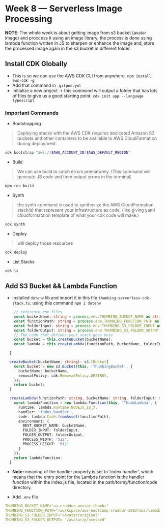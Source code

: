 # Week 8 — Serverless Image Processing

**NOTE**: The whole week is about getting image from s3 bucket (avatar image) and proccess it using an image library,
the process is done using lambda function written in JS to sharpen or enhance the image and,
store the processed image again in the s3 bucket in different folder.

## Install CDK Globally

- This is so we can use the AWS CDK CLI from anywhere.
`npm install aws-cdk -g`
- Add that command in `.gitpod.yml`
- Initialize a new project -> this command will output a folder that has lots of files to give us a good starting point.
`cdk init app --language typescript`

### Important Commands

- Bootstrapping
> Deploying stacks with the AWS CDK requires dedicated Amazon S3 buckets and other containers to be available to AWS CloudFormation during deployment. 
```sh
cdk bootstrap "aws://$AWS_ACCOUNT_ID/$AWS_DEFAULT_REGION"
```

- Build
> We can use build to catch errors prematurely.
(This command will generate JS code and then output errors in the terminal)
```sh
npm run build
```

- Synth
> the synth command is used to synthesize the AWS CloudFormation stack(s) that represent your infrastructure as code.
(like giving yaml cloudformataion template of what your cdk code will make.)
```sh
cdk synth
```

- Deploy
> will deploy those resources
```sh
cdk deploy
```

- List Stacks
```sh
cdk ls
```

## Add S3 Bucket && Lambda Function

- Installed `dotenv` lib and import it in this file `thumbing-serverless-cdk-stack.ts`. using this command
`npm i dotenv`
```typescript
    // reference env files
    const bucketName: string = process.env.THUMBING_BUCKET_NAME as string;
    const functionPath: string = process.env.THUMBING_FUNCTION_PATH as string;
    const folderInput: string = process.env.THUMBING_S3_FOLDER_INPUT as string;
    const folderOutput: string = process.env.THUMBING_S3_FOLDER_OUTPUT as string;
    // The code that defines your stack goes here
    const bucket = this.createBucket(bucketName);
    const lambda = this.createLambda(functionPath, bucketName, folderInput, folderOutput);

  }

  createBucket(bucketName: string): s3.IBucket{
    const bucket = new s3.Bucket(this, 'ThumbingBucket', {
      bucketName: bucketName,
      removalPolicy: cdk.RemovalPolicy.DESTROY,
    });
    return bucket;
  }

  createLambda(functionPath: string, bucketName: string, folderInput: string, folderOutput: string): lambda.IFunction {
    const lambdaFunction = new lambda.Function(this, 'ThumbLambda', {
      runtime: lambda.Runtime.NODEJS_18_X,
      handler: 'index.handler',
      code: lambda.Code.fromAsset(functionPath),
      environment: {
        DEST_BUCKET_NAME: bucketName,
        FOLDER_INPUT: folderInput,
        FOLDER_OUTPUT: folderOutput,
        PROCESS_WIDTH: '512',
        PROCESS_HEIGHT: '512'
      }
    });
    return lambdaFunction;
  } 
```
- **Note:** meaning of the handler property is set to 'index.handler',
 which means that the entry point for the Lambda function is the handler function within the index.js file,
 located in the path/to/my/function/code directory.

- Add `.env` file
```yml
THUMBING_BUCKET_NAME="aa-cruddur-avatar-thumbs"
THUMBING_FUNCTION_PATH="/workspace/aws-bootcamp-cruddur-2023/aws/lambdas"
THUMBING_S3_FOLDER_INPUT="/avatar/original"
THUMBING_S3_FOLDER_OUTPUT= "/avatar/processed"
```
